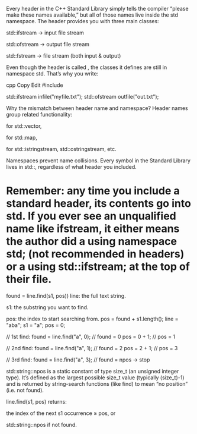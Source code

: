 Every header in the C++ Standard Library simply tells the compiler “please make these names available,” but all of those names live inside the std namespace. The header <fstream> provides you with three main classes:

std::ifstream → input file stream

std::ofstream → output file stream

std::fstream → file stream (both input & output)

Even though the header is called <fstream>, the classes it defines are still in namespace std. That’s why you write:

cpp
Copy
Edit
#include <fstream>

std::ifstream infile("myfile.txt");
std::ofstream outfile("out.txt");

Why the mismatch between header name and namespace?
Header names group related functionality:

<vector> for std::vector,

<map> for std::map,

<sstream> for std::istringstream, std::ostringstream, etc.

Namespaces prevent name collisions. Every symbol in the Standard Library lives in std::, regardless of what header you included.

Remember: any time you include a standard header, its contents go into std. If you ever see an unqualified name like ifstream, it either means the author did a using namespace std; (not recommended in headers) or a using std::ifstream; at the top of their file.
============================================
found = line.find(s1, pos))
line: the full text string.

s1: the substring you want to find.

pos: the index to start searching from.
pos = found + s1.length();
line = "aba";
s1   = "a";
pos  = 0;

// 1st find:
found = line.find("a", 0); // found = 0
pos   = 0 + 1;             // pos   = 1

// 2nd find:
found = line.find("a", 1); // found = 2
pos   = 2 + 1;             // pos   = 3

// 3rd find:
found = line.find("a", 3); // found = npos → stop


std::string::npos is a static constant of type size_t (an unsigned integer type). It’s defined as the largest possible size_t value (typically (size_t)-1) and is returned by string-search functions (like find) to mean “no position” (i.e. not found).


line.find(s1, pos) returns:

the index of the next s1 occurrence ≥ pos, or

std::string::npos if not found.
